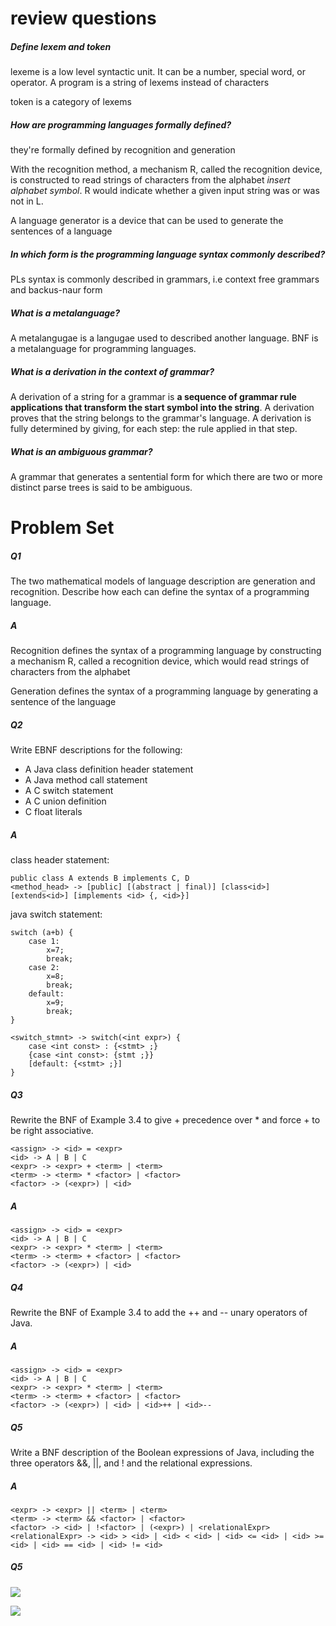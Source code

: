 # review questions

##### Define lexem and token 
lexeme is a low level syntactic unit. It can be a number, special word, or operator. A program is a string of lexems instead of characters

token is a category of lexems

##### How are programming languages formally defined?
they're formally defined by recognition and generation

With the recognition method, a mechanism R, called the recognition device, is constructed to read strings of characters from the alphabet *insert alphabet symbol*. R would indicate whether a given input string was or was not in L.

A language generator is a device that can be used to generate the sentences of a language

##### In which form is the programming language syntax commonly described?
PLs syntax is commonly described in grammars, i.e context free grammars and backus-naur form

##### What is a metalanguage?
A metalangugae is a langugae used to described another language. BNF is a metalanguage for programming languages.

##### What is a derivation in the context of grammar?
A derivation of a string for a grammar is **a sequence of grammar rule applications that transform the start symbol into the string**. A derivation proves that the string belongs to the grammar's language. A derivation is fully determined by giving, for each step: the rule applied in that step.

##### What is an ambiguous grammar?
A grammar that generates a sentential form for which there are two or more distinct parse trees is said to be ambiguous.

# Problem Set
##### Q1
The two mathematical models of language description are generation and recognition. Describe how each can define the syntax of a programming language.

##### A
Recognition defines the syntax of a programming language by constructing a mechanism R, called a recognition device, which would read strings of characters from the alphabet

Generation defines the syntax of a programming language by generating a sentence of the language  

##### Q2
Write EBNF descriptions for the following: 
- A Java class definition header statement 
- A Java method call statement 
- A C switch statement 
- A C union definition 
- C float literals

##### A 
class header statement: 
```
public class A extends B implements C, D
<method_head> -> [public] [(abstract | final)] [class<id>] [extends<id>] [implements <id> {, <id>}] 
```

java switch statement:
```
switch (a+b) {
	case 1:
		x=7;
		break;
	case 2:
		x=8;
		break;
	default:
		x=9;
		break;
}
```

```
<switch_stmnt> -> switch(<int expr>) {
	case <int const> : {<stmt> ;}
	{case <int const>: {stmt ;}}
	[default: {<stmt> ;}]
}
```

##### Q3
Rewrite the BNF of Example 3.4 to give + precedence over * and force + to be right associative.

```
<assign> -> <id> = <expr>
<id> -> A | B | C
<expr> -> <expr> + <term> | <term>
<term> -> <term> * <factor> | <factor>
<factor> -> (<expr>) | <id>
```

##### A 
```
<assign> -> <id> = <expr>
<id> -> A | B | C
<expr> -> <expr> * <term> | <term>
<term> -> <term> + <factor> | <factor>
<factor> -> (<expr>) | <id>
```

##### Q4
Rewrite the BNF of Example 3.4 to add the ++ and -- unary operators of Java.

##### A 
```
<assign> -> <id> = <expr>
<id> -> A | B | C
<expr> -> <expr> * <term> | <term>
<term> -> <term> + <factor> | <factor>
<factor> -> (<expr>) | <id> | <id>++ | <id>--
```

##### Q5
Write a BNF description of the Boolean expressions of Java, including the three operators &&, ||, and ! and the relational expressions.

##### A 
```
<expr> -> <expr> || <term> | <term>
<term> -> <term> && <factor> | <factor>
<factor> -> <id> | !<factor> | (<expr>) | <relationalExpr>
<relationalExpr> -> <id> > <id> | <id> < <id> | <id> <= <id> | <id> >= <id> | <id> == <id> | <id> != <id>
```

##### Q5
![](https://cdn.discordapp.com/attachments/845561994022879264/902304169258524722/unknown.png)

![](https://cdn.discordapp.com/attachments/845561994022879264/902304550604668948/unknown.png)